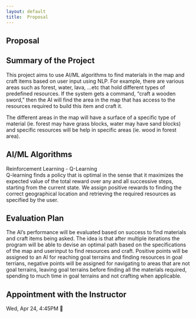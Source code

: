 ```yaml
---
layout: default
title:  Proposal
---
```


## Proposal


## Summary of the Project
This project aims to use AI/ML algorithms to find materials in the map and craft items based on user input using NLP. For example, there are various areas such as forest, water, lava, ...etc that hold different types of predefined resources. If the system gets a command, “craft a wooden sword,” then the AI will find the area in the map that has access to the resources required to build this item and craft it. 

The different areas in the map will have a surface of a specific type of material (ie. forest may have grass blocks, water may have sand blocks) and specific resources will be help in specific areas (ie. wood in forest area). 



## AI/ML Algorithms
Reinforcement Learning - Q-Learning  
Q-learning finds a policy that is optimal in the sense that it maximizes the expected value of the total reward over any and all successive steps, starting from the current state.
We assign positive rewards to finding the correct geographical location and retrieving the required resources as specified by the user. 

## Evaluation Plan
The AI’s performance will be evaluated based on success to find materials and craft items being asked. The idea is that after multiple iterations the program will be able to devise an optimal path based on the specifications of the map and userinput to find resources and craft. Positive points will be assigned to an AI for reaching goal terrains and finding resources in goal terrians, negative points will be assigned for navigating to areas that are not goal terrains, leaving goal terrains before finding all the materials required, spending to much time in goal terrains and not crafting when applicable.

## Appointment with the Instructor
Wed, Apr 24, 4:45PM


